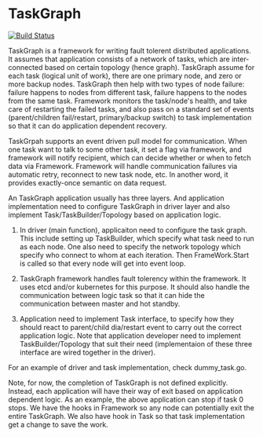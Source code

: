 TaskGraph
=========

[![Build Status](https://travis-ci.org/taskgraph/taskgraph.svg)](https://travis-ci.org/taskgraph/taskgraph)

TaskGraph is a framework for writing fault tolerent distributed applications. It assumes that application consists of a network of tasks, which are inter-connected based on certain topology (hence graph). TaskGraph assume for each task (logical unit of work), there are one primary node, and zero or more backup nodes. TaskGraph then help with two types of node failure: failure happens to nodes from different task, failure happens to the nodes from the same task. Framework monitors the task/node's health, and take care of restarting the failed tasks, and also pass on a standard set of events (parent/children fail/restart, primary/backup switch) to task implementation so that it can do application dependent recovery.


TaskGrpah supports an event driven pull model for communication. When one task want to talk to some other task, it set a flag via framework, and framework will notify recipient, which can decide whether or when to fetch data via Framework. Framework will handle communication failures via automatic retry, reconnect to new task node, etc. In another word, it provides exactly-once semantic on data request.


An TaskGraph application usually has three layers. And application implementation need to configure TaskGraph in driver layer and also implement Task/TaskBuilder/Topology based on application logic.

1. In driver (main function), applicaiton need to configure the task graph. This include setting up TaskBuilder, which specify what task need to run as each node. One also need to specify the network topology which specify who connect to whom at each iteration. Then FrameWork.Start is called so that every node will get into event loop.

2. TaskGraph framework handles fault tolerency within the framework. It uses etcd and/or kubernetes for this purpose. It should also handle the communication between logic task so that it can hide the communication between master and hot standby.

3. Application need to implement Task interface, to specify how they should react to parent/child dia/restart event to carry out the correct application logic. Note that application developer need to implement TaskBuilder/Topology that suit their need (implementaion of these three interface are wired together in the driver).

For an example of driver and task implementation, check dummy_task.go.

Note, for now, the completion of TaskGraph is not defined explicitly. Instead, each application will have their way of exit based on application dependent logic. As an example, the above application can stop if task 0 stops. We have the hooks in Framework so any node can potentially exit the entire TaskGraph. We also have hook in Task so that task implementation get a change to save the work.
